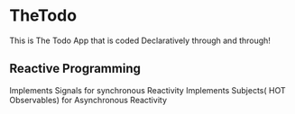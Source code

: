 # TheTodo

This is The Todo App that is coded Declaratively through and through! 


## Reactive Programming 
   
Implements Signals for synchronous Reactivity
Implements Subjects( HOT Observables) for Asynchronous Reactivity



